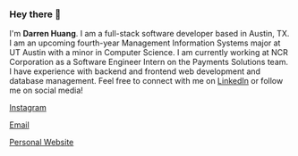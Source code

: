 ### Hey there 👋

<!--
**dhuang97/dhuang97** is a ✨ _special_ ✨ repository because its `README.md` (this file) appears on your GitHub profile.

Here are some ideas to get you started:

- 🔭 I’m currently working on ...
- 🌱 I’m currently learning ...
- 👯 I’m looking to collaborate on ...
- 🤔 I’m looking for help with ...
- 💬 Ask me about ...
- 📫 How to reach me: ...
- 😄 Pronouns: ...
- ⚡ Fun fact: ...
-->

I'm **Darren Huang**. I am a full-stack software developer based in Austin, TX. I am an upcoming fourth-year Management Information Systems major at UT Austin with a minor in Computer Science.
I am currently working at NCR Corporation as a Software Engineer Intern on the Payments Solutions team. I have experience with backend and frontend web development and database management. Feel free to 
connect with me on [LinkedIn](https://www.linkedin.com/in/darrenhhuang/) or follow me on social media!

[Instagram](https://www.instagram.com/_darrenhuang_/)

[Email](mailto:darren.huang.h@gmail.com)

[Personal Website](https://darrenhuang.azurewebsites.net/)
